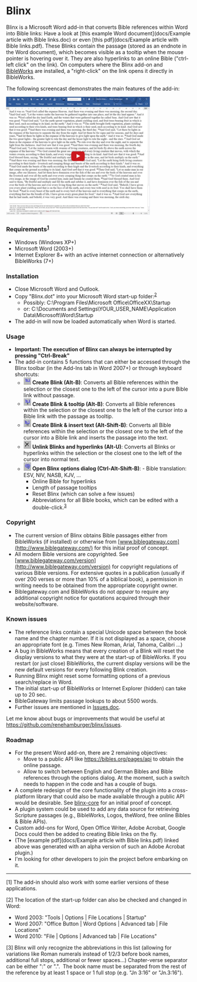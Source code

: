 # Blinx

Blinx is a Microsoft Word add-in that converts Bible references within Word into Bible links: Have a look at [this example Word document](docs/Example article with Bible links.doc) or even [this pdf](docs/Example article with Bible links.pdf). These Blinks contain the passage (stored as an endnote in the Word document), which becomes visible as a tooltip when the mouse pointer is hovering over it. They are also hyperlinks to an online Bible ("ctrl-left click" on the link). On computers where the Blinx add-on and [BibleWorks](http://www.bibleworks.com) are installed, a "right-click" on the link opens it directly in BibleWorks.

The following screencast demonstrates the main features of the add-in:

<a href="https://youtu.be/aIZdWJ986M4" target="_blank">
  <img src="assets/blinx_demo.png" alt="Blinx demo" width="392" style="max-width:100%;">
</a>

### Requirements<sup>[**1**](#_ftn1)</sup>
- Windows (Windows XP+)
- Microsoft Word (2003+)
- Internet Explorer 8+ with an active internet connection or alternatively BibleWorks (7+)

### Installation
- Close Microsoft Word and Outlook.
- Copy "Blinx.dot" into your Microsoft Word start-up folder:<sup>[2](#_ftn2)</sup>
  * Possibly: C:\Program Files\Microsoft Office\OfficeXX\Startup
  * or: C:\Documents and Settings\YOUR_USER_NAME\Application Data\Microsoft\Word\Startup
- The add-in will now be loaded automatically when Word is started.

### Usage
- **Important: The execution of Blinx can always be interrupted by pressing "Ctrl-Break"**
- The add-in contains 5 functions that can either be accessed through the Blinx toolbar (in the Add-Ins tab in Word 2007+) or through keyboard shortcuts:
  * <img src="assets/clip_image002.jpg" alt="Create Blink icon" width="20" style="max-width:100%;"> **Create Blink (Alt-B)**: Converts all Bible references within the selection or the closest one to the left of the cursor into a pure Bible link without passage.
  * <img src="assets/clip_image003.jpg" alt="Create Blink & tooltip icon" width="20" style="max-width:100%;"> **Create Blink & tooltip (Alt-B)**: Converts all Bible references within the selection or the closest one to the left of the cursor into a Bible link with the passage as tooltip.
  * <img src="assets/clip_image004.jpg" alt="Create Blink & insert text icon" width="20" style="max-width:100%;"> **Create Blink & insert text (Alt-Shift-B)**: Converts all Bible references within the selection or the closest one to the left of the cursor into a Bible link and inserts the passage into the text.
  * <img src="assets/clip_image005.jpg" alt="Unlink Blinks and hyperlinks icon" width="20" style="max-width:100%;"> **Unlink Blinks and hyperlinks (Alt-U)**: Converts all Blinks or hyperlinks within the selection or the closest one to the left of the cursor into normal text.
  * <img src="assets/clip_image006.jpg" alt="Open Blinx options dialog icon" width="20" style="max-width:100%;"> **Open Blinx options dialog (Ctrl-Alt-Shift-B)**:
    - Bible translation: ESV, NIV, NASB, KJV, ...
    - Online Bible for hyperlinks
    - Length of passage tooltips
    - Reset Blinx (which can solve a few issues)
    - Abbreviations for all Bible books, which can be edited with a double-click.<sup>[3](#_ftn3)</sup>

### Copyright
- The current version of Blinx obtains Bible passages either from BibleWorks (if installed) or otherwise from [www.biblegateway.com](http://www.biblegateway.com/) for this initial proof of concept.
- All modern Bible versions are copyrighted. See [www.biblegateway.com/version](http://www.biblegateway.com/version) for copyright regulations of various Bible versions. For extensive quotes in a publication (usually if over 200 verses or more than 10% of a biblical book), a permission in writing needs to be obtained from the appropriate copyright owner.
- Biblegateway.com and BibleWorks do not _appear_ to require any additional copyright notice for quotations acquired through their website/software.

### Known issues
- The reference links contain a special Unicode space between the book name and the chapter number. If it is not displayed as a space, choose an appropriate font (e.g. Times New Roman, Arial, Tahoma, Calibri ...)
- A bug in BibleWorks means that every creation of a Blink will reset the display versions to what they were at the start-up of BibleWorks. If you restart (or just close) BibleWorks, the current display versions will be the new default versions for every following Blink creation.
- Running Blinx might reset some formatting options of a previous search/replace in Word.
- The initial start-up of BibleWorks or Internet Explorer (hidden) can take up to 20 sec.
- BibleGateway limits passage lookups to about 5500 words.
- Further issues are mentioned in [Issues.doc](docs/Issues.doc).

Let me know about bugs or improvements that would be useful at https://github.com/renehamburger/blinx/issues.

### Roadmap
- For the present Word add-on, there are 2 remaining objectives:
  - Move to a public API like https://bibles.org/pages/api to obtain the online passage.
  - Allow to switch between English and German Bibles and Bible references through the options dialog. At the moment, such a switch needs to happen in the code and has a couple of bugs.
- A complete redesign of the core functionality of the plugin into a cross-platform library that could also be made available through a public API would be desirable. See [blinx-core](https://github.com/renehamburger/blinx-core) for an initial proof of concept.
- A plugin system could be used to add any data source for retrieving Scripture passages (e.g., BibleWorks, Logos, theWord, free online Bibles & Bible APIs).
- Custom add-ons for Word, Open Office Writer, Adobe Acrobat, Google Docs could then be added to creating Bible links on the fly.
- (The [example pdf](docs/Example article with Bible links.pdf) linked above was generated with an alpha version of such an Adobe Acrobat plugin.)
- I'm looking for other developers to join the project before embarking on it.


* * *

<a name="_ftn1"></a>[1]
The add-in should also work with some earlier versions of these applications.

<a name="_ftn2"></a>[2]
The location of the start-up folder can also be checked and changed in Word:
- Word 2003: "Tools | Options | File Locations | Startup"
- Word 2007: "Office Button | Word Options | Advanced tab | File Locations"
- Word 2010: "File | Options | Advanced tab | File Locations"

<a name="_ftn3"></a>[3]
Blinx will only recognize the abbreviations in this list (allowing for variations like Roman numerals instead of 1/2/3 before book names, additional full stops, additional or fewer spaces…) Chapter-verse separator can be either ":" or ".".  The book name must be separated from the rest of the reference by at least 1 space or 1 full stop (e.g. "Jn 3:16" or "Jn.3:16").
